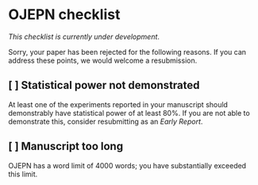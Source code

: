 # OJEPN checklist
_This checklist is currently under development_.

Sorry, your paper has been rejected for the following reasons. 
If you can address these points, we would welcome a resubmission.

## [ ] Statistical power not demonstrated

At least one of the experiments reported in your manuscript should demonstrably have statistical power of at least 80%.
If you are not able to demonstrate this, consider resubmitting as an _Early Report_.

## [ ] Manuscript too long

OJEPN has a word limit of 4000 words; you have substantially exceeded this limit.
